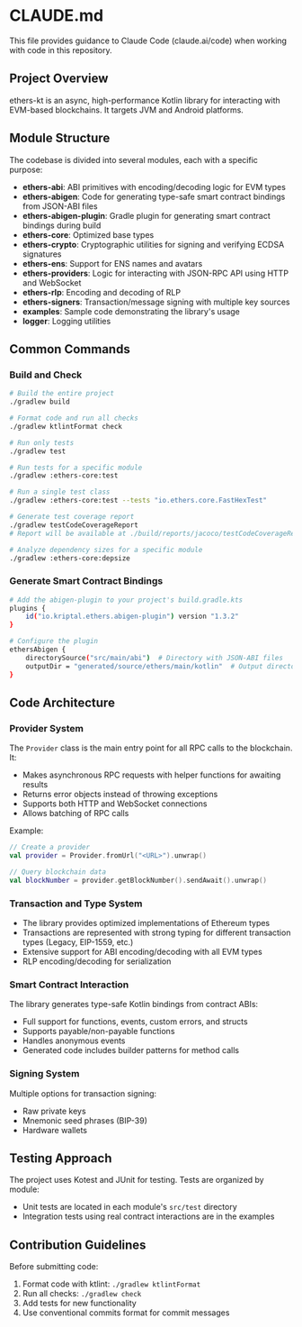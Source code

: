 # CLAUDE.md

This file provides guidance to Claude Code (claude.ai/code) when working with code in this repository.

## Project Overview

ethers-kt is an async, high-performance Kotlin library for interacting with EVM-based blockchains. It targets JVM and Android platforms.

## Module Structure

The codebase is divided into several modules, each with a specific purpose:

- **ethers-abi**: ABI primitives with encoding/decoding logic for EVM types
- **ethers-abigen**: Code for generating type-safe smart contract bindings from JSON-ABI files
- **ethers-abigen-plugin**: Gradle plugin for generating smart contract bindings during build
- **ethers-core**: Optimized base types
- **ethers-crypto**: Cryptographic utilities for signing and verifying ECDSA signatures
- **ethers-ens**: Support for ENS names and avatars
- **ethers-providers**: Logic for interacting with JSON-RPC API using HTTP and WebSocket
- **ethers-rlp**: Encoding and decoding of RLP
- **ethers-signers**: Transaction/message signing with multiple key sources
- **examples**: Sample code demonstrating the library's usage
- **logger**: Logging utilities

## Common Commands

### Build and Check

```bash
# Build the entire project
./gradlew build

# Format code and run all checks
./gradlew ktlintFormat check

# Run only tests
./gradlew test

# Run tests for a specific module
./gradlew :ethers-core:test

# Run a single test class
./gradlew :ethers-core:test --tests "io.ethers.core.FastHexTest"

# Generate test coverage report
./gradlew testCodeCoverageReport
# Report will be available at ./build/reports/jacoco/testCodeCoverageReport/html/index.html

# Analyze dependency sizes for a specific module
./gradlew :ethers-core:depsize
```

### Generate Smart Contract Bindings

```bash
# Add the abigen-plugin to your project's build.gradle.kts
plugins {
    id("io.kriptal.ethers.abigen-plugin") version "1.3.2"
}

# Configure the plugin
ethersAbigen {
    directorySource("src/main/abi")  # Directory with JSON-ABI files
    outputDir = "generated/source/ethers/main/kotlin"  # Output directory
}
```

## Code Architecture

### Provider System

The `Provider` class is the main entry point for all RPC calls to the blockchain. It:
- Makes asynchronous RPC requests with helper functions for awaiting results
- Returns error objects instead of throwing exceptions
- Supports both HTTP and WebSocket connections
- Allows batching of RPC calls

Example:
```kotlin
// Create a provider
val provider = Provider.fromUrl("<URL>").unwrap()

// Query blockchain data
val blockNumber = provider.getBlockNumber().sendAwait().unwrap()
```

### Transaction and Type System

- The library provides optimized implementations of Ethereum types
- Transactions are represented with strong typing for different transaction types (Legacy, EIP-1559, etc.)
- Extensive support for ABI encoding/decoding with all EVM types
- RLP encoding/decoding for serialization

### Smart Contract Interaction

The library generates type-safe Kotlin bindings from contract ABIs:
- Full support for functions, events, custom errors, and structs
- Supports payable/non-payable functions
- Handles anonymous events
- Generated code includes builder patterns for method calls

### Signing System

Multiple options for transaction signing:
- Raw private keys
- Mnemonic seed phrases (BIP-39)
- Hardware wallets

## Testing Approach

The project uses Kotest and JUnit for testing. Tests are organized by module:
- Unit tests are located in each module's `src/test` directory
- Integration tests using real contract interactions are in the examples

## Contribution Guidelines

Before submitting code:
1. Format code with ktlint: `./gradlew ktlintFormat`
2. Run all checks: `./gradlew check`
3. Add tests for new functionality
4. Use conventional commits format for commit messages